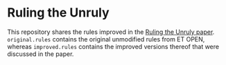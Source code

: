 # Ruling the Unruly

This repository shares the rules improved in the [Ruling the Unruly paper]().
`original.rules` contains the original unmodified rules from ET OPEN, whereas `improved.rules` contains the improved versions thereof that were discussed in the paper.
